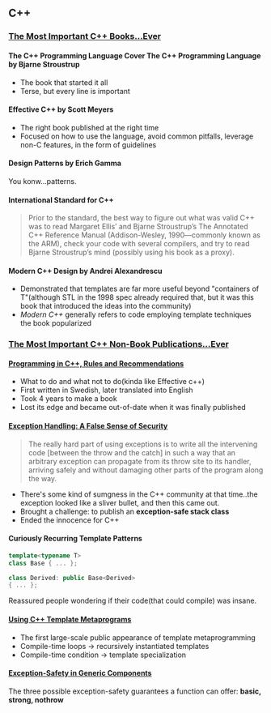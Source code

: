 ## C++

### [The Most Important C++ Books...Ever](http://www.artima.com/cppsource/top_cpp_books.html)

#### The C++ Programming Language Cover The C++ Programming Language by Bjarne Stroustrup

* The book that started it all
* Terse, but every line is important

#### Effective C++ by Scott Meyers

* The right book published at the right time
* Focused on how to use the language, avoid common pitfalls, leverage non-C features, in the form of guidelines

#### Design Patterns by Erich Gamma

You konw...patterns.

#### International Standard for C++

> Prior to the standard, the best way to figure out what was valid C++ was to read Margaret Ellis’ and Bjarne Stroustrup’s The Annotated C++ Reference Manual (Addison-Wesley, 1990—commonly known as the ARM), check your code with several compilers, and try to read Bjarne Stroustrup’s mind (possibly using his book as a proxy).

#### Modern C++ Design by Andrei Alexandrescu

* Demonstrated that templates are far more useful beyond "containers of T"(although STL in the 1998 spec already required that, but it was this book that introduced the ideas into the community)
* *Modern C++* generally refers to code employing template techniques the book popularized

### [The Most Important C++ Non-Book Publications...Ever](http://www.artima.com/cppsource/top_cpp_publications.html)

#### [Programming in C++, Rules and Recommendations](http://www.doc.ic.ac.uk/lab/cplus/c++.rules/)

* What to do and what not to do(kinda like Effective c++)
* First written in Swedish, later translated into English
* Took 4 years to make a book
* Lost its edge and became out-of-date when it was finally published

#### [Exception Handling: A False Sense of Security](http://www.awprofessional.com/content/images/020163371x/supplements/Exception_Handling_Article.html)

> The really hard part of using exceptions is to write all the intervening code [between the throw and the catch] in such a way that an arbitrary exception can propagate from its throw site to its handler, arriving safely and without damaging other parts of the program along the way.

* There's some kind of sumgness in the C++ community at that time..the exception looked like a sliver bullet, and then this came out.
* Brought a challenge: to publish an **exception-safe stack class**
* Ended the innocence for C++

#### Curiously Recurring Template Patterns

```cpp
template<typename T>
class Base { ... };

class Derived: public Base<Derived>
{ ... };
```

Reassured people wondering if their code(that could compile) was insane.

#### [Using C++ Template Metaprograms](http://osl.iu.edu/~tveldhui/papers/Template-Metaprograms/meta-art.html)

* The first large-scale public appearance of template metaprogramming
* Compile-time loops -> recursively instantiated templates
* Compile-time condition -> template specialization

#### [Exception-Safety in Generic Components](http://www.boost.org/more/generic_exception_safety.html)

The three possible exception-safety guarantees a function can offer: **basic, strong, nothrow**
